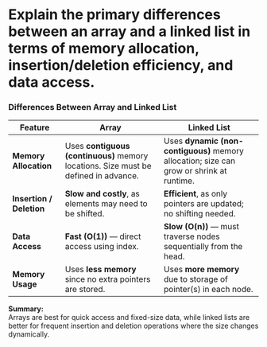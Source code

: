 # Explain the primary differences between an array and a linked list in terms of memory allocation, insertion/deletion efficiency, and data access.

### **Differences Between Array and Linked List**

| **Feature** | **Array** | **Linked List** |
|--------------|------------|----------------|
| **Memory Allocation** | Uses **contiguous (continuous)** memory locations. Size must be defined in advance. | Uses **dynamic (non-contiguous)** memory allocation; size can grow or shrink at runtime. |
| **Insertion / Deletion** | **Slow and costly**, as elements may need to be shifted. | **Efficient**, as only pointers are updated; no shifting needed. |
| **Data Access** | **Fast (O(1))** — direct access using index. | **Slow (O(n))** — must traverse nodes sequentially from the head. |
| **Memory Usage** | Uses **less memory** since no extra pointers are stored. | Uses **more memory** due to storage of pointer(s) in each node. |

**Summary:**  
Arrays are best for quick access and fixed-size data, while linked lists are better for frequent insertion and deletion operations where the size changes dynamically.
